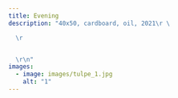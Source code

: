 ```yaml
---
title: Evening
description: "40x50, cardboard, oil, 2021\r \ 

  \r


  \r\n"
images:
  - image: images/tulpe_1.jpg
    alt: "1"
---
```

